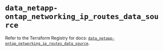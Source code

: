 # `data_netapp-ontap_networking_ip_routes_data_source`

Refer to the Terraform Registry for docs: [`data_netapp-ontap_networking_ip_routes_data_source`](https://registry.terraform.io/providers/netapp/netapp-ontap/2.3.0/docs/data-sources/networking_ip_routes_data_source).
